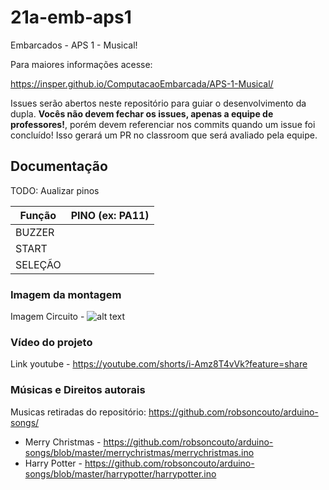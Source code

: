 # 21a-emb-aps1

Embarcados - APS 1 - Musical!

Para maiores informações acesse:

https://insper.github.io/ComputacaoEmbarcada/APS-1-Musical/

Issues serão abertos neste repositório para guiar o desenvolvimento
da dupla. **Vocês não devem fechar os issues, apenas a equipe de professores!**, porém devem referenciar nos commits quando um issue 
foi concluído! Isso gerará um PR no classroom que será avaliado pela equipe.

## Documentação

TODO: Aualizar pinos

| Função  | PINO (ex: PA11) |
|---------|-----------------|
| BUZZER  |                 |
| START   |                 |
| SELEÇÃO |                 |

### Imagem da montagem

Imagem Circuito - ![alt text](./imagem_circuito)

### Vídeo do projeto

Link youtube - https://youtube.com/shorts/i-Amz8T4vVk?feature=share

### Músicas e Direitos autorais

Musicas retiradas do repositório: https://github.com/robsoncouto/arduino-songs/
  - Merry Christmas - https://github.com/robsoncouto/arduino-songs/blob/master/merrychristmas/merrychristmas.ino
  - Harry Potter - https://github.com/robsoncouto/arduino-songs/blob/master/harrypotter/harrypotter.ino
